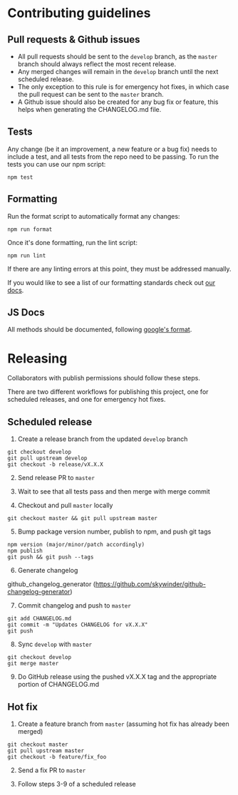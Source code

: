 # Contributing guidelines

## Pull requests & Github issues

* All pull requests should be sent to the `develop` branch, as the `master`
branch should always reflect the most recent release.
* Any merged changes will remain in the `develop` branch until the next
scheduled release.
* The only exception to this rule is for emergency hot fixes, in which case the
pull request can be sent to the `master` branch.
* A Github issue should also be created for any bug fix or feature, this helps
when generating the CHANGELOG.md file.

## Tests

Any change (be it an improvement, a new feature or a bug fix) needs to include
a test, and all tests from the repo need to be passing. To run the tests you
can use our npm script:

```
npm test
```

## Formatting

Run the format script to automatically format any changes:

```
npm run format
```

Once it's done formatting, run the lint script:

```
npm run lint
```

If there are any linting errors at this point, they must be addressed manually.

If you would like to see a list of our formatting standards check
out [our docs](https://hosting-liferayfrontendguidelines.wedeploy.io/).

## JS Docs

All methods should be documented, following [google's format](https://github.com/google/closure-compiler/wiki/Annotating-JavaScript-for-the-Closure-Compiler).

# Releasing

Collaborators with publish permissions should follow these steps.

There are two different workflows for publishing this project, one for scheduled
releases, and one for emergency hot fixes.

## Scheduled release

1. Create a release branch from the updated `develop` branch

```
git checkout develop
git pull upstream develop
git checkout -b release/vX.X.X
```

2. Send release PR to `master`

3. Wait to see that all tests pass and then merge with merge commit

4. Checkout and pull `master` locally

```
git checkout master && git pull upstream master
```

5. Bump package version number, publish to npm, and push git tags

```
npm version (major/minor/patch accordingly)
npm publish
git push && git push --tags
```

6. Generate changelog

github_changelog_generator (https://github.com/skywinder/github-changelog-generator)

7. Commit changelog and push to `master`

```
git add CHANGELOG.md
git commit -m "Updates CHANGELOG for vX.X.X"
git push
```

8. Sync `develop` with `master`

```
git checkout develop
git merge master
```

9. Do GitHub release using the pushed vX.X.X tag and the appropriate portion of
CHANGELOG.md

## Hot fix

1. Create a feature branch from `master` (assuming hot fix has already been
merged)

```
git checkout master
git pull upstream master
git checkout -b feature/fix_foo
```

2. Send a fix PR to `master`

3. Follow steps 3-9 of a scheduled release
